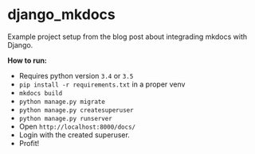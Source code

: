 # django_mkdocs

Example project setup from the blog post about integrading mkdocs with Django.

**How to run:**

* Requires python version `3.4` or `3.5`
* `pip install -r requirements.txt` in a proper venv
* `mkdocs build`
* `python manage.py migrate`
* `python manage.py createsuperuser`
* `python manage.py runserver`
* Open `http://localhost:8000/docs/`
* Login with the created superuser.
* Profit!
